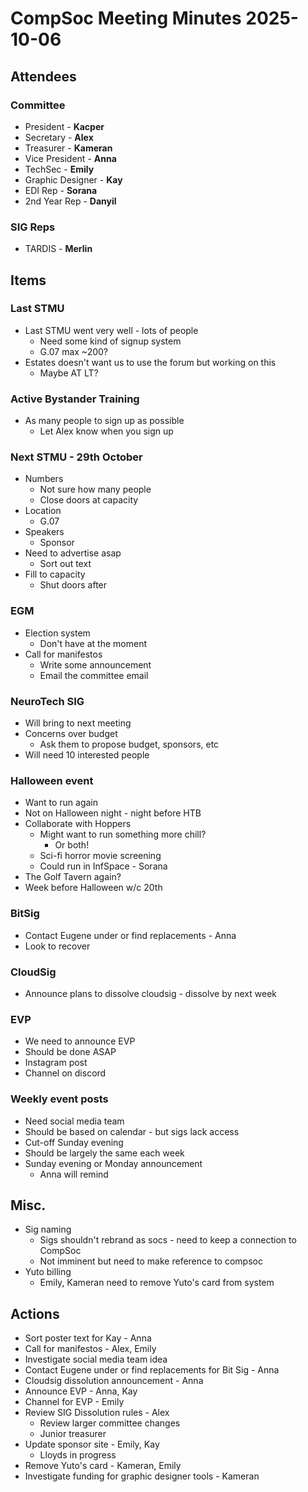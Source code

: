 # CompSoc Meeting Minutes 2025-10-06
## Attendees
### Committee
- President - **Kacper**
- Secretary - **Alex**
- Treasurer - **Kameran**
- Vice President - **Anna**
- TechSec - **Emily**
- Graphic Designer - **Kay**
- EDI Rep - **Sorana**
- 2nd Year Rep - **Danyil**
### SIG Reps
- TARDIS - **Merlin**
## Items
### Last STMU
- Last STMU went very well - lots of people
	- Need some kind of signup system
	- G.07 max ~200?
- Estates doesn't want us to use the forum but working on this
	- Maybe AT LT?
### Active Bystander Training
- As many people to sign up as possible
	- Let Alex know when you sign up
### Next STMU - 29th October
- Numbers
	- Not sure how many people
	- Close doors at capacity
- Location
	- G.07
- Speakers
	- Sponsor
- Need to advertise asap
	- Sort out text
- Fill to capacity
	- Shut doors after
### EGM
- Election system
	- Don't have at the moment
- Call for manifestos
	- Write some announcement
	- Email the committee email
### NeuroTech SIG
- Will bring to next meeting
- Concerns over budget
	- Ask them to propose budget, sponsors, etc
- Will need 10 interested people
### Halloween event
- Want to run again
- Not on Halloween night - night before HTB
- Collaborate with Hoppers
	- Might want to run something more chill?
		- Or both!
	- Sci-fi horror movie screening
	- Could run in InfSpace - Sorana
- The Golf Tavern again?
- Week before Halloween w/c 20th
### BitSig
- Contact Eugene under or find replacements - Anna
- Look to recover
### CloudSig
- Announce plans to dissolve cloudsig - dissolve by next week
### EVP
- We need to announce EVP
- Should be done ASAP
- Instagram post
- Channel on discord
### Weekly event posts
- Need social media team
- Should be based on calendar - but sigs lack access
- Cut-off Sunday evening
- Should be largely the same each week
- Sunday evening or Monday announcement
	- Anna will remind
## Misc.
- Sig naming
	- Sigs shouldn't rebrand as socs - need to keep a connection to CompSoc
	- Not imminent but need to make reference to compsoc
- Yuto billing
	- Emily, Kameran need to remove Yuto's card from system
## Actions
- Sort poster text for Kay - Anna
- Call for manifestos - Alex, Emily
- Investigate social media team idea
- Contact Eugene under or find replacements for Bit Sig - Anna
- Cloudsig dissolution announcement  - Anna
- Announce EVP - Anna, Kay
- Channel for EVP - Emily
- Review SIG Dissolution rules - Alex
	- Review larger committee changes
	- Junior treasurer
- Update sponsor site - Emily, Kay
	- Lloyds in progress
- Remove Yuto's card - Kameran, Emily 
- Investigate funding for graphic designer tools - Kameran
